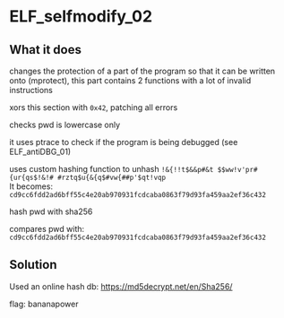 # ELF_selfmodify_02

## What it does

changes the protection of a part of the program so that it can be written onto (mprotect), this part contains 2 functions with a lot of invalid instructions

xors this section with ```0x42```, patching all errors

checks pwd is lowercase only

it uses ptrace to check if the program is being debugged (see ELF_antiDBG_01)

uses custom hashing function to unhash ```!&{!!t$&&p#&t $$ww!v'pr# {ur{qs$!&!# #rztq$u{&{q$#vw{##p'$qt!vqp```\
It becomes: ```cd9cc6fdd2ad6bff55c4e20ab970931fcdcaba0863f79d93fa459aa2ef36c432```

hash pwd with sha256

compares pwd with: ```cd9cc6fdd2ad6bff55c4e20ab970931fcdcaba0863f79d93fa459aa2ef36c432```

## Solution

Used an online hash db: https://md5decrypt.net/en/Sha256/

flag: bananapower
